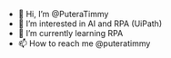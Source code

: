 - 👋 Hi, I’m @PuteraTimmy
- 👀 I’m interested in AI and RPA (UiPath)
- 🌱 I’m currently learning RPA
- 📫 How to reach me @puteratimmy
